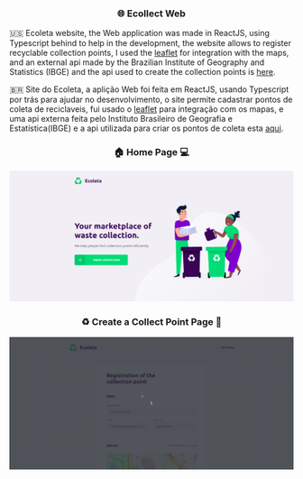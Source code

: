 

<h3 align="center">
   🌐 Ecollect Web
</h3>

🇺🇸 Ecoleta website, the Web application was made in ReactJS, using Typescript behind to help in the development, the website allows to register recyclable collection points, I used the [leaflet](https://react-leaflet.js.org/) for integration with the maps, and an external api made by the Brazilian Institute of Geography and Statistics (IBGE) and the api used to create the collection points is [here](https://github.com/kawaxzx/Ecollect/tree/master/Backend).



🇧🇷 Site do Ecoleta, a aplição Web foi feita em ReactJS, usando Typescript por trás para ajudar no desenvolvimento, o site permite cadastrar pontos de coleta de reciclaveis, fui usado o [leaflet](https://react-leaflet.js.org/) para integração com os mapas, e uma api externa feita pelo Instituto Brasileiro de Geografia e Estatística(IBGE) e a api utilizada para criar os pontos de coleta esta [aqui](https://github.com/kawaxzx/Ecollect/tree/master/Backend).


<h3 align="center">🏠 Home Page 💻</h3>

![](./media/1.png)



<h3 align="center">♻️ Create a Collect Point Page 🚮</h3>

![](./media/2.gif)


